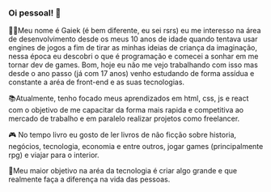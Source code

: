 ### Oi pessoal! 👋

👨‍💻Meu nome é Gaiek (é bem diferente, eu sei rsrs) eu me interesso na área de desenvolvimento desde os meus 10 anos de idade quando tentava usar engines de jogos
a fim de tirar as minhas ideias de criança da imaginação, nessa época eu descobri o que é programação e comecei a sonhar em me tornar dev de games. 
Bom, hoje eu não me vejo trabalhando com isso mas desde o ano passo (já com 17 anos) venho estudando de forma assídua e constante a aréa de front-end 
e as suas tecnologias.

📚Atualmente, tenho focado meus aprendizados em html, css, js e react com o objetivo de me capacitar da forma mais rapida e competitiva ao mercado de trabalho
e em paralelo realizar projetos como freelancer.

🎮 No tempo livro eu gosto de ler livros de não ficção sobre historia, negócios, tecnologia, economia e entre outros, jogar games (principalmente rpg) 
e viajar para o interior.

🎯Meu maior objetivo na aréa da tecnologia é criar algo grande e que realmente faça a diferença na vida das pessoas.
